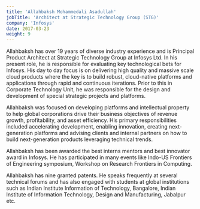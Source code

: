 ```yaml
---
title: 'Allahbaksh Mohammedali Asadullah'
jobTitle: 'Architect at Strategic Technology Group (STG)'
company: 'Infosys'
date: 2017-03-23
weight: 9
---
```


Allahbaksh has over 19 years of diverse industry experience and is Principal Product Architect at Strategic Technology Group at Infosys Ltd. In his present role, he is responsible for evaluating key technological bets for Infosys. His day to day focus is on delivering high quality and massive scale cloud products where the key is to build robust, cloud-native platforms and applications through rapid and continuous iterations. Prior to this in Corporate Technology Unit, he was responsible for the design and development of special strategic projects and platforms. 

Allahbaksh was focused on developing platforms and intellectual property to help global corporations drive their business objectives of revenue growth, profitability, and asset efficiency. His primary responsibilities included accelerating development, enabling innovation, creating next-generation platforms and advising clients and internal partners on how to build next-generation products leveraging technical trends.

Allahbaksh has been awarded the best interns mentors and best innovator award in Infosys. He has participated in many events like Indo-US Frontiers of Engineering symposium, Workshop on Research Frontiers in Computing. 

Allahbaksh has nine granted patents. He speaks frequently at several technical forums and has also engaged with students at global institutions such as Indian Institute Information of Technology, Bangalore, Indian Institute of Information Technology, Design and Manufacturing, Jabalpur etc.